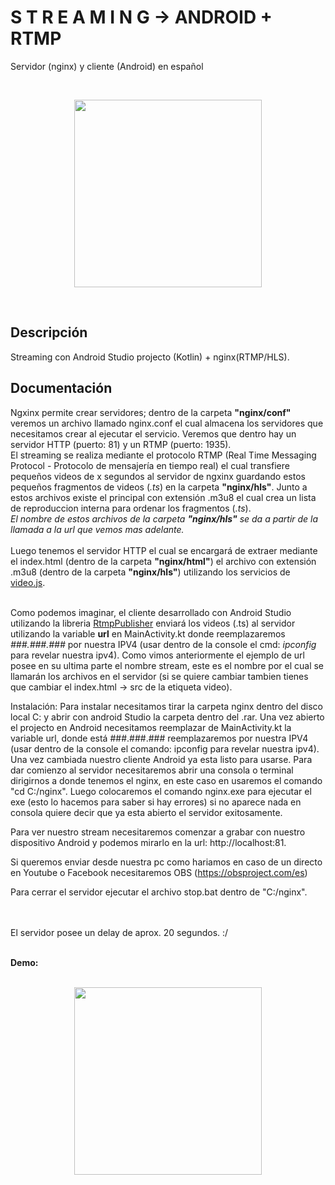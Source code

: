 # S T R E A M I N G -> ANDROID + RTMP

Servidor (nginx) y cliente (Android) en español

<br>
<p align="center">
  <img width="300" src="https://gifimage.net/wp-content/uploads/2018/06/streaming-gif-7.gif">
</p>
<br>


## Descripción
Streaming con Android Studio projecto (Kotlin) + nginx(RTMP/HLS).

## Documentación
Ngxinx permite crear servidores; dentro de la carpeta <b>"nginx/conf"</b> veremos un archivo llamado nginx.conf el cual almacena los servidores
que necesitamos crear al ejecutar el servicio. Veremos que dentro hay un servidor HTTP (puerto: 81) y un RTMP (puerto: 1935).
<br>
El streaming se realiza mediante el protocolo RTMP (Real Time Messaging Protocol - Protocolo de mensajería en tiempo real) el
cual transfiere 
pequeños videos de x segundos al servidor de ngxinx guardando estos pequeños fragmentos de videos (*.ts*) en la carpeta <b>"nginx/hls"</b>.
Junto a estos archivos
existe el principal con extensión .m3u8 el cual crea un lista de reproduccion interna para ordenar los fragmentos (*.ts*).
<br>
*El nombre de estos archivos de la carpeta <b>"nginx/hls"</b> se da a partir de la llamada a la url que vemos mas adelante.*
<br><br>
Luego tenemos el servidor HTTP el cual se encargará de extraer mediante el index.html (dentro de la carpeta <b>"nginx/html"</b>)
el archivo con extensión .m3u8 (dentro de la carpeta <b>"nginx/hls"</b>) utilizando los servicios de <a href="https://videojs.com/">video.js</a>.
<br><br>

Como podemos imaginar, el cliente desarrollado con Android Studio utilizando la libreria <a href="https://github.com/TakuSemba/RtmpPublisher">RtmpPublisher</a>
enviará los videos (.ts) al servidor utilizando la variable <b>url</b> en MainActivity.kt donde reemplazaremos *###.###.###* por nuestra IPV4 (usar dentro de la console el cmd: *ipconfig* para revelar nuestra
ipv4). Como vimos anteriormente el ejemplo de url posee en su ultima parte el nombre stream, este es el nombre por el cual se llamarán
los archivos en el servidor (si se quiere cambiar tambien tienes que cambiar el index.html -> src de la etiqueta video).

Instalación:
Para instalar necesitamos tirar la carpeta nginx dentro del disco local C: y abrir con android Studio la carpeta dentro del .rar. Una vez abierto el projecto en Android necesitamos reemplazar de MainActivity.kt la variable url, donde está ###.###.### reemplazaremos por nuestra IPV4 (usar dentro de la console el comando: ipconfig para revelar nuestra ipv4). Una vez cambiada nuestro cliente Android ya esta listo para usarse.
Para dar comienzo al servidor necesitaremos abrir una consola o terminal dirigirnos a donde tenemos el nginx, en este caso en usaremos el comando "cd C:/nginx". Luego colocaremos el comando nginx.exe para ejecutar el exe (esto lo hacemos para saber si hay errores) si no aparece nada en consola quiere decir que ya esta abierto el servidor exitosamente.

Para ver nuestro stream necesitaremos comenzar a grabar con nuestro dispositivo Android y podemos mirarlo en la url: http://localhost:81.

Si queremos enviar desde nuestra pc como hariamos en caso de un directo en Youtube o Facebook necesitaremos OBS (https://obsproject.com/es)

Para cerrar el servidor ejecutar el archivo stop.bat dentro de "C:/nginx".


<br><br>
El servidor posee un delay de aprox. 20 segundos. :/

<br />
<b>Demo:</b>
<br><br>
<p align="center">
  <img width="300" src="https://github.com/TakuSemba/RtmpPublisher/raw/master/arts/sample.gif">
</p>

